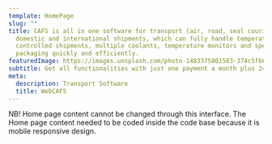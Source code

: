 ```yaml
---
template: HomePage
slug: ""
title: CAFS is all in one software for transport (air, road, seal courier) for
  domestic and international shipments, which can fully handle temperature
  controlled shipments, multiple coolants, temperature monitors and specialized
  packaging quickly and efficiently.
featuredImage: https://images.unsplash.com/photo-1483375801503-374c5f660610?ixlib=rb-1.2.1&ixid=MnwxMjA3fDB8MHxwaG90by1wYWdlfHx8fGVufDB8fHx8&auto=format&fit=crop&w=1350&q=80
subtitle: Get all functionalities with just one payment a month plus 24/7 support.
meta:
  description: Transport Software
  title: WebCAFS
---
```

NB! Home page content cannot be changed through this interface. The Home page content needed to be coded inside the code base because it is mobile responsive design.